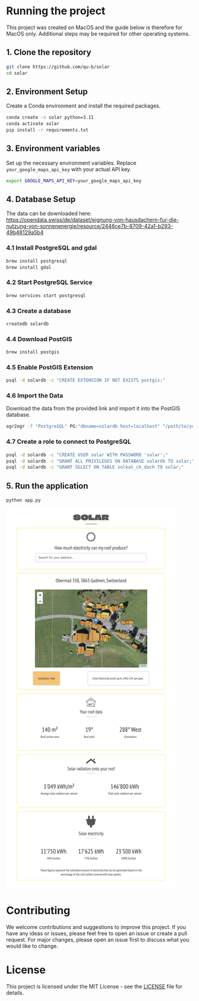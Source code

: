 # Running the project
This project was created on MacOS and the guide below is therefore for MacOS only. Additional steps may be required for other operating systems.

## 1. Clone the repository
``` bash
git clone https://github.com/qu-b/solar
cd solar
```
## 2. Environment Setup
Create a Conda environment and install the required packages.
``` bash
conda create -n solar python=3.11
conda activate solar
pip install -r requirements.txt
```
## 3. Environment variables
Set up the necessary environment variables. Replace `your_google_maps_api_key` with your actual API key.
``` bash
export GOOGLE_MAPS_API_KEY=your_google_maps_api_key
```

## 4. Database Setup

The data can be downloaded here: https://opendata.swiss/de/dataset/eignung-von-hausdachern-fur-die-nutzung-von-sonnenenergie/resource/2446ce7b-8709-42a1-b293-49b48129a5b4

### 4.1 Install PostgreSQL and gdal
```bash
brew install postgresql
brew install gdal
```

### 4.2 Start PostgreSQL Service
```bash
brew services start postgresql
```

### 4.3 Create a database
```bash
createdb solardb
```
### 4.4 Download PostGIS
```bash
brew install postgis
```

### 4.5 Enable PostGIS Extension
```bash
psql -d solardb -c "CREATE EXTENSION IF NOT EXISTS postgis;"
```

### 4.6 Import the Data
Download the data from the provided link and import it into the PostGIS database.

```bash
ogr2ogr -f "PostgreSQL" PG:"dbname=solardb host=localhost" "/path/to/your/SOLKAT_DACH.gpkg"
```

### 4.7 Create a role to connect to PostgreSQL
```bash
psql -d solardb -c "CREATE USER solar WITH PASSWORD 'solar';"
psql -d solardb -c "GRANT ALL PRIVILEGES ON DATABASE solardb TO solar;"
psql -d solardb -c "GRANT SELECT ON TABLE solkat_ch_dach TO solar;"
```

## 5. Run the application
``` bash
python app.py
```

![Screenshot of the app](/solar-app.png)

# Contributing
We welcome contributions and suggestions to improve this project. If you have any ideas or issues, please feel free to open an issue or create a pull request. For major changes, please open an issue first to discuss what you would like to change.


# License
This project is licensed under the MIT License - see the [LICENSE](LICENSE) file for details.
